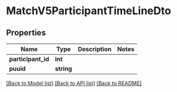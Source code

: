 # MatchV5ParticipantTimeLineDto

## Properties
Name | Type | Description | Notes
------------ | ------------- | ------------- | -------------
**participant_id** | **int** |  | 
**puuid** | **string** |  | 

[[Back to Model list]](../README.md#documentation-for-models) [[Back to API list]](../README.md#documentation-for-api-endpoints) [[Back to README]](../README.md)


